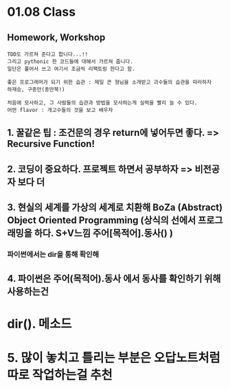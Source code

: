 # 01.08 Class



## Homework, Workshop

```
TDD도 가르쳐 준다고 합니다...!!
그리고 pythonic 한 코드들에 대해서 가르쳐 줍니다.
일단은 풀어서 쓰고 여기서 조금씩 리팩토링 한다고 함.

좋은 프로그래머가 되기 위한 습관 : 제일 큰 형님을 소개받고 괴수들의 습관을 따라하자
하재승, 구종만(종만북!)

처음에 모사하고, 그 사람들의 습관과 방법을 모사하는게 실력을 빨리 늘 수 있다.
어떤 flavor : 개고수들의 것을 보고 배우자
```

## 1. 꿀같은 팁 : 조건문의 경우 return에 넣어두면 좋다. => Recursive Function!



## 2. 코딩이 중요하다. 프로젝트 하면서 공부하자 => 비전공자 보다 더	



## 3. 현실의 세계를 가상의 세계로 치환해 BoZa (Abstract) Object Oriented Programming (상식의 선에서 프로그래밍을 하다. S+V느낌 주어[목적어].동사() )

### 파이썬에서는 dir을 통해 확인해



## 4. 파이썬은 주어(목적어).동사 에서 동사를 확인하기 위해 사용하는건  

# dir(). 메소드



# 5. 많이 놓치고 틀리는 부분은 오답노트처럼 따로 작업하는걸 추천











